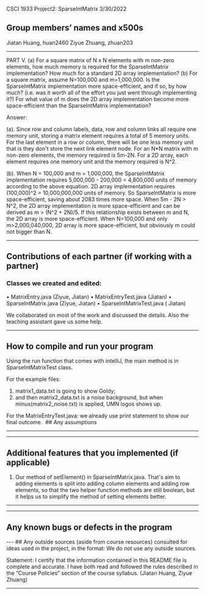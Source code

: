 CSCI 1933 
Project2: SparseIntMatrix
3/30/2022

## Group members’ names and x500s
Jiatan Huang, huan2460
Ziyue Zhuang, zhuan203

---
PART V. 
(a) For a square matrix of N x N elements with m non-zero elements, how much memory is required for the SparseIntMatrix implementation? How much for a standard 2D array implementation?
(b) For a square matrix, assume N=100,000 and m=1,000,000. Is the SparseIntMatrix implementation more space-efficient, and if so, by how much? (i.e. was it worth all of the effort you just went through implementing it?) For what value of m does the 2D array implementation become more space-efficient than the SparseIntMatrix implementation?

Answer:


(a). Since row and column labels, data, row and column links all require one memory unit, storing a matrix element requires a total of 5 memory units. 
	For the last element in a row or column, there will be one less memory unit that is they don't store the next link element node. 
	For an N*N matrix with m non-zero elements, the memory required is 5m-2N. 
	For a 2D array, each element requires one memory unit and the memory required is N^2.

(b). When N = 100,000 and m = 1,000,000, the SparseIntMatrix implementation requires 5,000,000 - 200,000 = 4,800,000 units of memory according to the above equation. 2D array implementation requires (100,000)^2 = 10,000,000,000 units of memory. So SparseIntMatrix is more space-efficient, saving about 2083 times more space. 
	When 5m - 2N > N^2, the 2D array implementation is more space-efficient and can be derived as m > (N^2 + 2N)/5. If this relationship exists between m and N, the 2D array is more space-efficient. When N=100,000 and only m>2,000,040,000, 2D array is more space-efficient, but obviously m could not bigger than N.

---
 
## Contributions of each partner (if working with a partner)

### Classes we created and edited:

• MatrixEntry.java (Ziyue, Jiatan)
• MatrixEntryTest.java (Jiatan)
• SparseIntMatrix.java (Ziyue, Jiatan)
• SparseIntMatrixTest.java ( Jiatan)


We collaborated on most of the work and discussed the details. Also the teaching assistant gave us some help.

---

## How to compile and run your program

Using the run function that comes with intelliJ, the main method is in SparseIntMatrixTest class. 

For the example files: 
1. matrix1_data.txt is going to show Goldy;
2. and then matrix2_data.txt is a noise background, but when minus(matrix2_noise.txt) is applied, UMN logos shows up.

For the MatrixEntryTest.java:
	we already use print statement to show our final outcome.
 ## Any assumptions 
*****


---

## Additional features that you implemented (if applicable)

1. Our method of setElement() in SparseIntMatrix.java. That's aim to adding elements is split into adding column elements and adding row elements, so that the two helper function methods are still boolean, but it helps us to simplify the method of setting	 elements better.

***


---

## Any known bugs or defects in the program


--- ## Any outside sources (aside from course resources) consulted for ideas used in the project, in the format: We do not use any outside sources.

Statement: I certify that the information contained in this README file is complete and accurate. I have both read and followed the rules described in the “Course Policies” section of the course syllabus. (Jiatan Huang, Ziyue Zhuang)

---